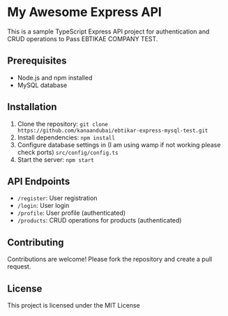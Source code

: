 # My Awesome Express API

This is a sample TypeScript Express API project for authentication and CRUD operations to Pass EBTIKAE COMPANY TEST.

## Prerequisites

- Node.js and npm installed
- MySQL database

## Installation

1. Clone the repository: `git clone https://github.com/kanaandubai/ebtikar-express-mysql-test.git`
2. Install dependencies: `npm install`
3. Configure database settings in (I am using wamp if not working please check ports) `src/config/config.ts`
4. Start the server: `npm start`

## API Endpoints

- `/register`: User registration
- `/login`: User login
- `/profile`: User profile (authenticated)
- `/products`: CRUD operations for products (authenticated)

## Contributing

Contributions are welcome! Please fork the repository and create a pull request.

## License

This project is licensed under the MIT License 
